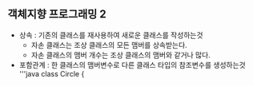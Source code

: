 객체지향 프로그래밍 2
---------------
* 상속 : 기존의 클래스를 재사용하여 새로운 클래스를 작성하는것
  * 자손 클래스는 조상 클래스의 모든 맴버를 상속받는다.
  * 자손 클래스의 맴버 개수는 조상 클래스의 맴버와 같거나 많다.
* 포함관계 : 한 클래스의 맴버변수로 다른 클래스 타입의 참조변수를 생성하는것
  '''java 
  class Circle {
